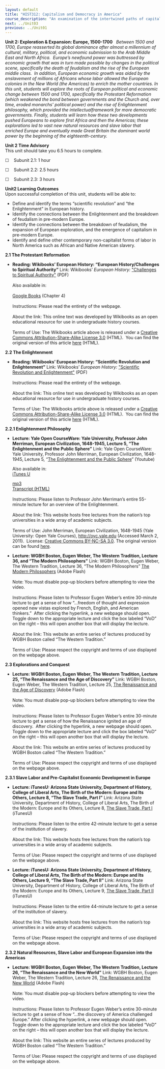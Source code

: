 ```yaml
---
layout: default
title: "HIST312: Capitalism and Democracy in America"
course_description: "An examination of the intertwined paths of capitalism and democracy in US history from the 17th century to the present, focusing on the connections between America’s economic and political development."
next: ../Unit03
previous: ../Unit01
---
```

**Unit 2: Exploration & Expansion: Europe, 1500-1700** <span
id="2"></span> 
*Between 1500 and 1700, Europe reasserted its global dominance after
almost a millennium of cultural, military, political, and economic
submission to the Arab Middle East and North Africa.  Europe’s newfound
power was buttressed by economic growth that was in turn made possible
by changes in the political scene, specifically the death of feudalism
and the rise of the European middle class.  In addition, European
economic growth was aided by the enslavement of millions of Africans
whose labor allowed the European colonies in the New World (the
Americas) to enrich the mother countries. In this unit, students will
explore the roots of European political and economic change between 1500
and 1700, specifically the Protestant Reformation (which weakened the
bond between governments and the Church and, over time, eroded monarchs’
political power) and the rise of Enlightenment philosophy, which
provided the intellectualframework for more democratic governments.
Finally, students will learn how these two developments pushed Europeans
to explore first Africa and then the Americas; these explorations led to
vast new natural resources and slave labor that enriched Europe and
eventually made Great Britain the dominant world power by the beginning
of the eighteenth-century.*

**Unit 2 Time Advisory**  
This unit should take you 6.5 hours to complete.

☐    Subunit 2.1: 1 hour

☐    Subunit 2.2: 2.5 hours

☐    Subunit 2.3: 3 hours

**Unit2 Learning Outcomes**  
Upon successful completion of this unit, students will be able to:

-   Define and identify the terms “scientific revolution” and “the
    Enlightenment” in European history.
-   Identify the connections between the Enlightenment and the breakdown
    of feudalism in pre-modern Europe.
-   Identify the connections between the breakdown of feudalism, the
    expansion of European exploration, and the emergence of capitalism
    in pre-modern Europe.
-   Identify and define other contemporary non-capitalist forms of labor
    in North America such as African and Native American slavery.

**2.1 The Protestant Reformation** <span id="2.1"></span> 
-   **Reading: Wikibooks’ European History: “European History/Challenges
    to Spiritual Authority”**
    Link: Wikibooks’ *European History:* ["Challenges to Spiritual
    Authority"](https://resources.saylor.org/wwwresources/archived/site/wp-content/uploads/2011/08/HIST-312-2.1-European-History-Challenges-to-Spiritual-Authority.pdf)
    (PDF)  
        
     Also available in:  
        
     [Google
    Books](http://books.google.com/books?id=AS3lhHWMkkIC&pg=PT48&lpg=PT48&dq=european+history+challenges+to+spiritual+authority&source=bl&ots=3FrAgcK98T&sig=4X0qV2jlCSFsmjyankv7MLVp3Qw&hl=en&ei=S6KgTLKAFsP7lweq47GlCg&sa=X&oi=book_result&ct=result&resnum=7&ved=0CDQQ6AEwBg#v=onepage&q&f=false)
    (Chapter 4)  
        
     Instructions: Please read the entirety of the webpage.  
        
     About the link: This online text was developed by Wikibooks as an
    open educational resource for use in undergraduate history
    courses.  
        
     Terms of Use: The Wikibooks article above is released under a
    [Creative Commons Attribution-Share-Alike License
    3.0](http://creativecommons.org/licenses/by-sa/3.0/) (HTML).  You
    can find the original version of this article
    [here](http://en.wikibooks.org/wiki/European_History/Challenges_to_Spiritual_Authority)
    (HTML).

**2.2 The Enlightenment** <span id="2.2"></span> 
-   **Reading: Wikibooks’ European History: “Scientific Revolution and
    Enlightenment”**
    Link: Wikibooks’ *European History:* ["Scientific Revolution and
    Enlightenment"](https://resources.saylor.org/wwwresources/archived/site/wp-content/uploads/2011/08/HIST312-2.2-European-History-Scientific-Revolution-and-Enlightenment.pdf)
    (PDF)  
        
     Instructions: Please read the entirety of the webpage.  
        
     About the link: This online text was developed by Wikibooks as an
    open educational resource for use in undergraduate history
    courses.  
        
     Terms of Use: The Wikibooks article above is released under a
    [Creative Commons Attribution-Share-Alike License
    3.0](http://creativecommons.org/licenses/by-sa/3.0/) (HTML).  You
    can find the original version of this article
    [here](http://en.wikibooks.org/wiki/European_History/Scientific_Revolution_and_Enlightenment)
    (HTML).

**2.2.1 Enlightenment Philosophy** <span id="2.2.1"></span> 
-   **Lecture: Yale Open CourseWare: Yale University, Professor John
    Merriman, European Civilization, 1648-1945, Lecture 5, “The
    Enlightenment and the Public Sphere”**
    Link: Yale Open CourseWare: Yale University, Professor John
    Merriman, European Civilization, 1648-1945, Lecture 5, “[The
    Enlightenment and the Public
    Sphere](http://www.youtube.com/watch?v=D2CmuJgurus)” (Youtube)  
      
     Also available in:   
     [iTunes
    U](http://deimos3.apple.com/WebObjects/Core.woa/Browse/yale.edu-dz.2821768462?i=2002787314)  

    [mp3](http://openmedia.yale.edu/projects/media_viewer/video_viewer2.php?window_size=audio&type=mp3&title=HIST%20202%20-%20Lecture%205%20-%20Prof.%20John%20Merriman&path=%2Fcourses%2Ffall08%2Fhist202%2Fmp3%2Fhist202_05_091708.mp3)   
     [Transcript (HTML)](http://oyc.yale.edu/transcript/574/hist-202)  
        
     Instructions: Please listen to Professor John Merriman’s entire
    55-minute lecture for an overview of the Enlightenment.  
        
     About the link: This website hosts free lectures from the nation’s
    top universities in a wide array of academic subjects.  
        
     Terms of Use: John Merriman, European Civilization, 1648-1945 (Yale
    University: Open Yale Courses), <http://oyc.yale.edu> (Accessed
    March 2, 2011).  License: [Creative Commons BY-NC-SA
    3.0](http://creativecommons.org/licenses/by-nc-sa/3.0/us/). The
    original version can be found
    [here](http://oyc.yale.edu/history/european-civilization-1648-1945/content/class-sessions).

-   **Lecture: WGBH Boston, Eugen Weber, The Western Tradition, Lecture
    36, and “The Modern Philosophers”**
    Link: WGBH Boston, Eugen Weber, The Western Tradition, Lecture 36,
    “The Modern Philosophers” [The Modern
    Philosophers](http://www.learner.org/resources/series58.html?pop=yes&pid=855)
    (Adobe Flash)  
        
     Note: You must disable pop-up blockers before attempting to view
    the video.  
        
     Instructions: Please listen to Professor Eugen Weber’s entire
    30-minute lecture to get a sense of how “…freedom of thought and
    expression opened new vistas explored by French, English, and
    American thinkers.”  After clicking the hyperlink, a new webpage
    should open.  Toggle down to the appropriate lecture and click the
    box labeled “VoD” on the right – this will open another box that
    will display the lecture.  
        
     About the link: This website an entire series of lectures produced
    by WGBH Boston called “The Western Tradition.”  
        
     Terms of Use: Please respect the copyright and terms of use
    displayed on the webpage above.

**2.3 Explorations and Conquest** <span id="2.3"></span> 
-   **Lecture: WGBH Boston, Eugen Weber, The Western Tradition, Lecture
    25, “The Renaissance and the Age of Discovery”**
    Link: WGBH Boston, Eugen Weber, The Western Tradition, Lecture 25,
    [The Renaissance and the Age of
    Discovery](http://www.learner.org/resources/series58.html?pop=yes&pid=855)
    (Adobe Flash)  
        
     Note: You must disable pop-up blockers before attempting to view
    the video.  
        
     Instructions: Please listen to Professor Eugen Weber’s entire
    30-minute lecture to get a sense of how the Renaissance ignited an
    age of discovery.  After clicking the hyperlink, a new webpage
    should open.  Toggle down to the appropriate lecture and click the
    box labeled “VoD” on the right – this will open another box that
    will display the lecture.  
        
     About the link: This website an entire series of lectures produced
    by WGBH Boston called “The Western Tradition.”  
        
     Terms of Use: Please respect the copyright and terms of use
    displayed on the webpage above.

**2.3.1 Slave Labor and Pre-Capitalist Economic Development in Europe**
<span id="2.3.1"></span> 
-   **Lecture: iTunesU: Arizona State University, Department of History,
    College of Liberal Arts, The Birth of the Modern: Europe and Its
    Others, Lecture 8, “The Slave Trade, Part I”**
    Link: Arizona State University, Department of History, College of
    Liberal Arts, The Birth of the Modern: Europe and Its Others,
    Lecture 8, [The Slave Trade, Part
    I](http://itunes.apple.com/WebObjects/MZStore.woa/wa/viewiTunesUCollection?id=383718908)
    (iTunesU)  
        
     Instructions: Please listen to the entire 42-minute lecture to get
    a sense of the institution of slavery.  
        
     About the link: This website hosts free lectures from the nation’s
    top universities in a wide array of academic subjects.  
        
     Terms of Use: Please respect the copyright and terms of use
    displayed on the webpage above.

-   **Lecture: iTunesU: Arizona State University, Department of History,
    College of Liberal Arts, The Birth of the Modern: Europe and Its
    Others, Lecture 9, “The Slave Trade, Part II”**
    Link: Arizona State University, Department of History, College of
    Liberal Arts, The Birth of the Modern: Europe and Its Others,
    Lecture 9, [The Slave Trade, Part
    II](http://itunes.apple.com/WebObjects/MZStore.woa/wa/viewiTunesUCollection?id=383718908)
    (iTunesU)  
        
     Instructions: Please listen to the entire 44-minute lecture to get
    a sense of the institution of slavery.  
        
     About the link: This website hosts free lectures from the nation’s
    top universities in a wide array of academic subjects.  
        
     Terms of Use: Please respect the copyright and terms of use
    displayed on the webpage above.

**2.3.2 Natural Resources, Slave Labor and European Expansion into the
Americas** <span id="2.3.2"></span> 
-   **Lecture: WGBH Boston, Eugen Weber, The Western Tradition, Lecture
    26, “The Renaissance and the New World”**
    Link: WGBH Boston, Eugen Weber, The Western Tradition, Lecture 26,
    [The Renaissance and the New
    World](http://www.learner.org/resources/series58.html?pop=yes&pid=855)
    (Adobe Flash)  
        
     Note: You must disable pop-up blockers before attempting to view
    the video.  
        
     Instructions: Please listen to Professor Eugen Weber’s entire
    30-minute lecture to get a sense of how “…the discovery of America
    challenged Europe.” After clicking the hyperlink, a new webpage
    should open.  Toggle down to the appropriate lecture and click the
    box labeled “VoD” on the right – this will open another box that
    will display the lecture.  
        
     About the link: This website an entire series of lectures produced
    by WGBH Boston called “The Western Tradition.”  
        
     Terms of Use: Please respect the copyright and terms of use
    displayed on the webpage above.


